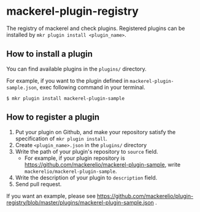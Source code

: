 # mackerel-plugin-registry

The registry of mackerel and check plugins.  Registered plugins can be installed by `mkr plugin install <plugin_name>`.

## How to install a plugin

You can find available plugins in the `plugins/` directory.

For example, if you want to the plugin defined in `mackerel-plugin-sample.json`, exec following command in your terminal.

```
$ mkr plugin install mackerel-plugin-sample
```

## How to register a plugin

1. Put your plugin on Github, and make your repository satisfy the specification of `mkr plugin install`.
2. Create `<plugin_name>.json` in the `plugins/` directory
3. Write the path of your plugin's repository to `source` field.
    - For example, if your plugin repository is https://github.com/mackerelio/mackerel-plugin-sample, write `mackerelio/mackerel-plugin-sample`.
4. Write the description of your plugin to `description` field.
5. Send pull request.

If you want an example, please see https://github.com/mackerelio/plugin-registry/blob/master/plugins/mackerel-plugin-sample.json .
